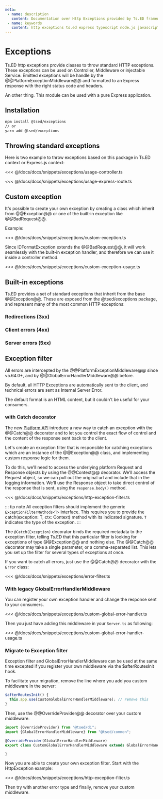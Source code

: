 ```yaml
---
meta:
 - name: description
   content: Documentation over Http Exceptions provided by Ts.ED framework. Use class to throw a standard Http error.
 - name: keywords
   content: http exceptions ts.ed express typescript node.js javascript decorators jsonschema class models
---
```

# Exceptions

Ts.ED http exceptions provide classes to throw standard HTTP exceptions. These exceptions can be used on Controller, Middleware or injectable Service.
Emitted exceptions will be handle by the @@PlatformExceptionMiddleware@@ and formatted to an Express response with the right status code and headers.

An other thing. This module can be used with a pure Express application.

## Installation

```bash
npm install @tsed/exceptions
// or
yarn add @tsed/exceptions
```

## Throwing standard exceptions

Here is two example to throw exceptions based on this package in Ts.ED context or Express.js context:

<Tabs class="-code">
  <Tab label="Ts.ED">
  
<<< @/docs/docs/snippets/exceptions/usage-controller.ts

  </Tab>
  <Tab label="Express.js">
  
<<< @/docs/docs/snippets/exceptions/usage-express-route.ts

  </Tab>
</Tabs> 

## Custom exception

It's possible to create your own exception by creating a class which inherit from @@Exception@@ or one of the built-in exception like @@BadRequest@@.

Example:

<<< @/docs/docs/snippets/exceptions/custom-exception.ts

Since IDFormatException extends the @@BadRequest@@, it will work seamlessly with the built-in exception handler, and therefore we can use it inside a controller method.

<<< @/docs/docs/snippets/exceptions/custom-exception-usage.ts

## Built-in exceptions

Ts.ED provides a set of standard exceptions that inherit from the base @@Exception@@. 
These are exposed from the @tsed/exceptions package, and represent many of the most common HTTP exceptions:

### Redirections (3xx)

<ApiList query="module == '@tsed/exceptions' && symbolType === 'class' && path.indexOf('redirections') > -1" />

### Client errors (4xx)

<ApiList query="module == '@tsed/exceptions' && symbolType === 'class' && path.indexOf('clientErrors') > -1" />

### Server errors (5xx)

<ApiList query="module == '@tsed/exceptions' && symbolType === 'class' && path.indexOf('serverErrors') > -1" />

## Exception filter

All errors are intercepted by the @@PlatformExceptionMiddleware@@ since v5.64.0+, and by @@GlobalErrorHandlerMiddleware@@ before.

By default, all HTTP Exceptions are automatically sent to the client, and technical errors are
sent as Internal Server Error.

The default format is an HTML content, but it couldn't be useful for your consumers. 

### with Catch decorator <Badge text="v5.64.0+" />

The new [Platform API](/docs/platform-api.md) introduce a new way to catch an exception with the @@Catch@@ decorator and 
to let you control the exact flow of control and the content of the response sent back to the client.

Let's create an exception filter that is responsible for catching exceptions which are an instance of the @@Exception@@ class, 
and implementing custom response logic for them. 

To do this, we'll need to access the underlying platform Request and Response objects by using the @@Context@@ decorator. 
We'll access the Request object, so we can pull out the original url and include that in the logging information.
We'll use the Response object to take direct control of the response that is sent, using the `response.body()` method.

<<< @/docs/docs/snippets/exceptions/http-exception-filter.ts

::: tip note
All exception filters should implement the generic `ExceptionFilterMethods<T>` interface. This requires you to provide the catch(exception: T, ctx: Context) method with its indicated signature. `T` indicates the type of the exception.
:::

The `@Catch(Exception)` decorator binds the required metadata to the exception filter, telling Ts.ED that this particular filter is looking for exceptions of type @@Exception@@ and nothing else. 
The @@Catch@@ decorator may take a single parameter, or a comma-separated list. This lets you set up the filter for several types of exceptions at once.

If you want to catch all errors, just use the @@Catch@@ decorator with the `Error` class:

<<< @/docs/docs/snippets/exceptions/error-filter.ts

### With legacy GlobalErrorHandlerMiddleware <Badge type="warning" text="deprecated" />

You can register your own exception handler and change the response sent to your consumers.

<<< @/docs/docs/snippets/exceptions/custom-global-error-handler.ts

Then you just have adding this middleware in your `Server.ts` as following:

<<< @/docs/docs/snippets/exceptions/custom-global-error-handler-usage.ts

### Migrate to Exception filter

Exception filter and GlobalErrorHandlerMiddleware can be used at the same time excepted if you register your own middleware 
via the $afterRoutesInit hook. 

To facilitate your migration, remove the line where you add you custom middleware in the server:

```typescript
$afterRoutesInit() {
  this.app.use(CustomGlobalErrorHandlerMiddleware); // remove this
}
```

Then, use the @@OverrideProvider@@ decorator over your custom middleware:

```typescript
import {OverrideProvider} from "@tsed/di";
import {GlobalErrorHandlerMiddleware} from "@tsed/common";

@OverrideProvider(GlobalErrorHandlerMiddleware)
export class CustomGlobalErrorHandlerMiddleware extends GlobalErrorHandlerMiddleware {

}
```

Now you are able to create your own exception filter. Start with the HttpException example:

<<< @/docs/docs/snippets/exceptions/http-exception-filter.ts

Then try with another error type and finally, remove your custom middleware. 
